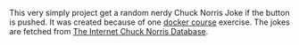  This very simply project get a random nerdy Chuck Norris Joke if the button is pushed. It was created because of one [docker course](https://devopswithdocker.com/) exercise. The jokes are fetched from [The Internet Chuck Norris Database](http://www.icndb.com/api/). 
